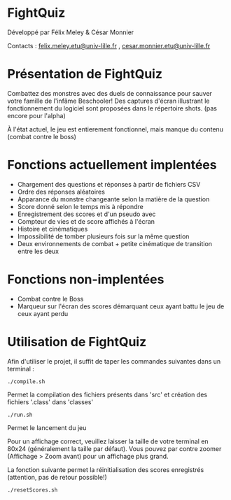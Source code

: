 FightQuiz
===========

Développé par Félix Meley & César Monnier

Contacts : felix.meley.etu@univ-lille.fr , cesar.monnier.etu@univ-lille.fr


# Présentation de FightQuiz

Combattez des monstres avec des duels de connaissance pour sauver votre famille de l'infâme Beschooler!
Des captures d'écran illustrant le fonctionnement du logiciel sont proposées dans le répertoire shots. (pas encore pour l'alpha)

À l'état actuel, le jeu est entierement fonctionnel, mais manque du contenu (combat contre le boss)


# Fonctions actuellement implentées

- Chargement des questions et réponses à partir de fichiers CSV
- Ordre des réponses aléatoires
- Apparance du monstre changeante selon la matière de la question
- Score donné selon le temps mis à répondre
- Enregistrement des scores et d'un pseudo avec
- Compteur de vies et de score affichés à l'écran
- Histoire et cinématiques
- Impossibilité de tomber plusieurs fois sur la même question
- Deux environnements de combat + petite cinématique de transition entre les deux


# Fonctions non-implentées

- Combat contre le Boss
- Marqueur sur l'écran des scores démarquant ceux ayant battu le jeu de ceux ayant perdu


# Utilisation de FightQuiz

Afin d'utiliser le projet, il suffit de taper les commandes suivantes dans un terminal :

```
./compile.sh
```
Permet la compilation des fichiers présents dans 'src' et création des fichiers '.class' dans 'classes'

```
./run.sh
```
Permet le lancement du jeu

Pour un affichage correct, veuillez laisser la taille de votre terminal en 80x24 (généralement la taille par défaut).
Vous pouvez par contre zoomer (Affichage > Zoom avant) pour un affichage plus grand.

La fonction suivante permet la réinitialisation des scores enregistrés (attention, pas de retour possible!)

```
./resetScores.sh
```
